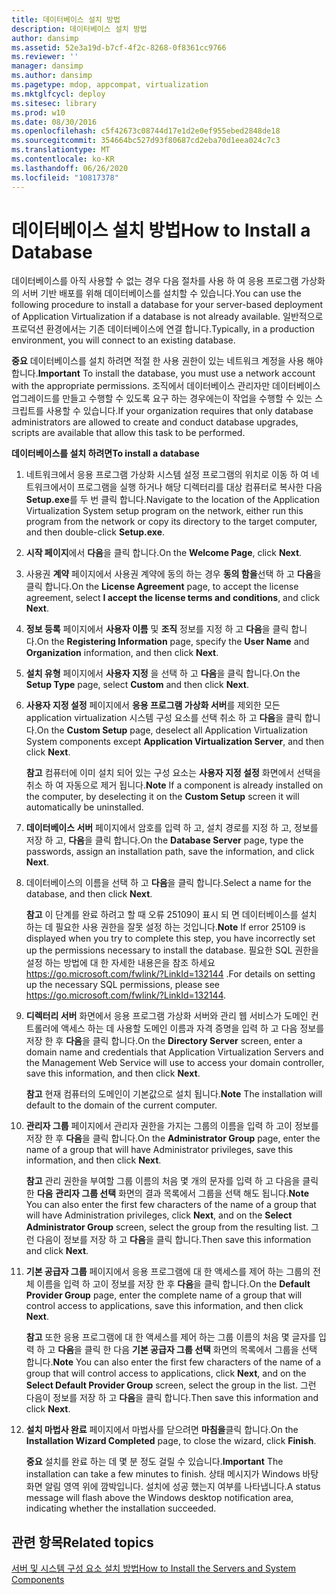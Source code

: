 ```yaml
---
title: 데이터베이스 설치 방법
description: 데이터베이스 설치 방법
author: dansimp
ms.assetid: 52e3a19d-b7cf-4f2c-8268-0f8361cc9766
ms.reviewer: ''
manager: dansimp
ms.author: dansimp
ms.pagetype: mdop, appcompat, virtualization
ms.mktglfcycl: deploy
ms.sitesec: library
ms.prod: w10
ms.date: 08/30/2016
ms.openlocfilehash: c5f42673c08744d17e1d2e0ef955ebed2848de18
ms.sourcegitcommit: 354664bc527d93f80687cd2eba70d1eea024c7c3
ms.translationtype: MT
ms.contentlocale: ko-KR
ms.lasthandoff: 06/26/2020
ms.locfileid: "10817378"
---
```

# <span data-ttu-id="31496-103">데이터베이스 설치 방법</span><span class="sxs-lookup"><span data-stu-id="31496-103">How to Install a Database</span></span>


<span data-ttu-id="31496-104">데이터베이스를 아직 사용할 수 없는 경우 다음 절차를 사용 하 여 응용 프로그램 가상화의 서버 기반 배포를 위해 데이터베이스를 설치할 수 있습니다.</span><span class="sxs-lookup"><span data-stu-id="31496-104">You can use the following procedure to install a database for your server-based deployment of Application Virtualization if a database is not already available.</span></span> <span data-ttu-id="31496-105">일반적으로 프로덕션 환경에서는 기존 데이터베이스에 연결 합니다.</span><span class="sxs-lookup"><span data-stu-id="31496-105">Typically, in a production environment, you will connect to an existing database.</span></span>

<span data-ttu-id="31496-106">**중요**  데이터베이스를 설치 하려면 적절 한 사용 권한이 있는 네트워크 계정을 사용 해야 합니다.</span><span class="sxs-lookup"><span data-stu-id="31496-106">**Important** To install the database, you must use a network account with the appropriate permissions.</span></span> <span data-ttu-id="31496-107">조직에서 데이터베이스 관리자만 데이터베이스 업그레이드를 만들고 수행할 수 있도록 요구 하는 경우에는이 작업을 수행할 수 있는 스크립트를 사용할 수 있습니다.</span><span class="sxs-lookup"><span data-stu-id="31496-107">If your organization requires that only database administrators are allowed to create and conduct database upgrades, scripts are available that allow this task to be performed.</span></span>

 

**<span data-ttu-id="31496-108">데이터베이스를 설치 하려면</span><span class="sxs-lookup"><span data-stu-id="31496-108">To install a database</span></span>**

1.  <span data-ttu-id="31496-109">네트워크에서 응용 프로그램 가상화 시스템 설정 프로그램의 위치로 이동 하 여 네트워크에서이 프로그램을 실행 하거나 해당 디렉터리를 대상 컴퓨터로 복사한 다음 **Setup.exe**를 두 번 클릭 합니다.</span><span class="sxs-lookup"><span data-stu-id="31496-109">Navigate to the location of the Application Virtualization System setup program on the network, either run this program from the network or copy its directory to the target computer, and then double-click **Setup.exe**.</span></span>

2.  <span data-ttu-id="31496-110">**시작 페이지**에서 **다음**을 클릭 합니다.</span><span class="sxs-lookup"><span data-stu-id="31496-110">On the **Welcome Page**, click **Next**.</span></span>

3.  <span data-ttu-id="31496-111">사용권 **계약** 페이지에서 사용권 계약에 동의 하는 경우 **동의 함을**선택 하 고 **다음**을 클릭 합니다.</span><span class="sxs-lookup"><span data-stu-id="31496-111">On the **License Agreement** page, to accept the license agreement, select **I accept the license terms and conditions**, and click **Next**.</span></span>

4.  <span data-ttu-id="31496-112">**정보 등록** 페이지에서 **사용자 이름** 및 **조직** 정보를 지정 하 고 **다음**을 클릭 합니다.</span><span class="sxs-lookup"><span data-stu-id="31496-112">On the **Registering Information** page, specify the **User Name** and **Organization** information, and then click **Next**.</span></span>

5.  <span data-ttu-id="31496-113">**설치 유형** 페이지에서 **사용자 지정** 을 선택 하 고 **다음**을 클릭 합니다.</span><span class="sxs-lookup"><span data-stu-id="31496-113">On the **Setup Type** page, select **Custom** and then click **Next**.</span></span>

6.  <span data-ttu-id="31496-114">**사용자 지정 설정** 페이지에서 **응용 프로그램 가상화 서버**를 제외한 모든 application virtualization 시스템 구성 요소를 선택 취소 하 고 **다음**을 클릭 합니다.</span><span class="sxs-lookup"><span data-stu-id="31496-114">On the **Custom Setup** page, deselect all Application Virtualization System components except **Application Virtualization Server**, and then click **Next**.</span></span>

    <span data-ttu-id="31496-115">**참고**  컴퓨터에 이미 설치 되어 있는 구성 요소는 **사용자 지정 설정** 화면에서 선택을 취소 하 여 자동으로 제거 됩니다.</span><span class="sxs-lookup"><span data-stu-id="31496-115">**Note** If a component is already installed on the computer, by deselecting it on the **Custom Setup** screen it will automatically be uninstalled.</span></span>

     

7.  <span data-ttu-id="31496-116">**데이터베이스 서버** 페이지에서 암호를 입력 하 고, 설치 경로를 지정 하 고, 정보를 저장 하 고, **다음**을 클릭 합니다.</span><span class="sxs-lookup"><span data-stu-id="31496-116">On the **Database Server** page, type the passwords, assign an installation path, save the information, and click **Next**.</span></span>

8.  <span data-ttu-id="31496-117">데이터베이스의 이름을 선택 하 고 **다음**을 클릭 합니다.</span><span class="sxs-lookup"><span data-stu-id="31496-117">Select a name for the database, and then click **Next**.</span></span>

    <span data-ttu-id="31496-118">**참고**  이 단계를 완료 하려고 할 때 오류 25109이 표시 되 면 데이터베이스를 설치 하는 데 필요한 사용 권한을 잘못 설정 하는 것입니다.</span><span class="sxs-lookup"><span data-stu-id="31496-118">**Note** If error 25109 is displayed when you try to complete this step, you have incorrectly set up the permissions necessary to install the database.</span></span> <span data-ttu-id="31496-119">필요한 SQL 권한을 설정 하는 방법에 대 한 자세한 내용은을 참조 하세요 <https://go.microsoft.com/fwlink/?LinkId=132144> .</span><span class="sxs-lookup"><span data-stu-id="31496-119">For details on setting up the necessary SQL permissions, please see <https://go.microsoft.com/fwlink/?LinkId=132144>.</span></span>

     

9.  <span data-ttu-id="31496-120">**디렉터리 서버** 화면에서 응용 프로그램 가상화 서버와 관리 웹 서비스가 도메인 컨트롤러에 액세스 하는 데 사용할 도메인 이름과 자격 증명을 입력 하 고 다음 정보를 저장 한 후 **다음**을 클릭 합니다.</span><span class="sxs-lookup"><span data-stu-id="31496-120">On the **Directory Server** screen, enter a domain name and credentials that Application Virtualization Servers and the Management Web Service will use to access your domain controller, save this information, and then click **Next**.</span></span>

    <span data-ttu-id="31496-121">**참고**  현재 컴퓨터의 도메인이 기본값으로 설치 됩니다.</span><span class="sxs-lookup"><span data-stu-id="31496-121">**Note** The installation will default to the domain of the current computer.</span></span>

     

10. <span data-ttu-id="31496-122">**관리자 그룹** 페이지에서 관리자 권한을 가지는 그룹의 이름을 입력 하 고이 정보를 저장 한 후 **다음**을 클릭 합니다.</span><span class="sxs-lookup"><span data-stu-id="31496-122">On the **Administrator Group** page, enter the name of a group that will have Administrator privileges, save this information, and then click **Next**.</span></span>

    <span data-ttu-id="31496-123">**참고**  관리 권한을 부여할 그룹 이름의 처음 몇 개의 문자를 입력 하 고 다음을 클릭 한 **다음** **관리자 그룹 선택** 화면의 결과 목록에서 그룹을 선택 해도 됩니다.</span><span class="sxs-lookup"><span data-stu-id="31496-123">**Note** You can also enter the first few characters of the name of a group that will have Administration privileges, click **Next**, and on the **Select Administrator Group** screen, select the group from the resulting list.</span></span> <span data-ttu-id="31496-124">그런 다음이 정보를 저장 하 고 **다음**을 클릭 합니다.</span><span class="sxs-lookup"><span data-stu-id="31496-124">Then save this information and click **Next**.</span></span>

     

11. <span data-ttu-id="31496-125">**기본 공급자 그룹** 페이지에서 응용 프로그램에 대 한 액세스를 제어 하는 그룹의 전체 이름을 입력 하 고이 정보를 저장 한 후 **다음**을 클릭 합니다.</span><span class="sxs-lookup"><span data-stu-id="31496-125">On the **Default Provider Group** page, enter the complete name of a group that will control access to applications, save this information, and then click **Next**.</span></span>

    <span data-ttu-id="31496-126">**참고**  또한 응용 프로그램에 대 한 액세스를 제어 하는 그룹 이름의 처음 몇 글자를 입력 하 고 **다음**을 클릭 한 다음 **기본 공급자 그룹 선택** 화면의 목록에서 그룹을 선택 합니다.</span><span class="sxs-lookup"><span data-stu-id="31496-126">**Note** You can also enter the first few characters of the name of a group that will control access to applications, click **Next**, and on the **Select Default Provider Group** screen, select the group in the list.</span></span> <span data-ttu-id="31496-127">그런 다음이 정보를 저장 하 고 **다음**을 클릭 합니다.</span><span class="sxs-lookup"><span data-stu-id="31496-127">Then save this information and click **Next**.</span></span>

     

12. <span data-ttu-id="31496-128">**설치 마법사 완료** 페이지에서 마법사를 닫으려면 **마침을**클릭 합니다.</span><span class="sxs-lookup"><span data-stu-id="31496-128">On the **Installation Wizard Completed** page, to close the wizard, click **Finish**.</span></span>

    <span data-ttu-id="31496-129">**중요**  설치를 완료 하는 데 몇 분 정도 걸릴 수 있습니다.</span><span class="sxs-lookup"><span data-stu-id="31496-129">**Important** The installation can take a few minutes to finish.</span></span> <span data-ttu-id="31496-130">상태 메시지가 Windows 바탕 화면 알림 영역 위에 깜박입니다. 설치에 성공 했는지 여부를 나타냅니다.</span><span class="sxs-lookup"><span data-stu-id="31496-130">A status message will flash above the Windows desktop notification area, indicating whether the installation succeeded.</span></span>

     

## <span data-ttu-id="31496-131">관련 항목</span><span class="sxs-lookup"><span data-stu-id="31496-131">Related topics</span></span>


[<span data-ttu-id="31496-132">서버 및 시스템 구성 요소 설치 방법</span><span class="sxs-lookup"><span data-stu-id="31496-132">How to Install the Servers and System Components</span></span>](how-to-install-the-servers-and-system-components.md)

 

 





